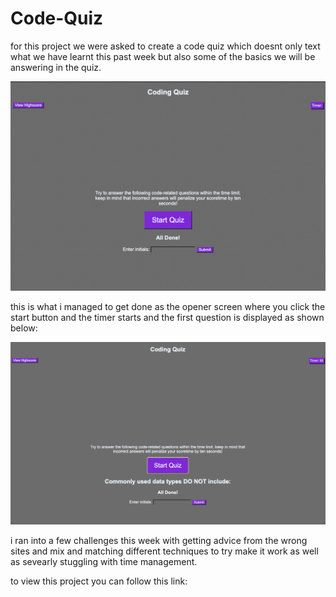 # Code-Quiz

for this project we were asked to create a code quiz which doesnt only text what we have learnt this past week but also some of the basics we will be answering in the quiz.

![](Assets/Screen%20Shot%202022-08-25%20at%2010.28.20%20pm.png)

this is what i managed to get done as the opener screen where you click the start button and the timer starts and the first question is displayed as shown below:

![](Assets/Screen%20Shot%202022-08-25%20at%2010.33.50%20pm.png)

i ran into a few challenges this week with getting advice from the wrong sites and mix and matching different techniques to try make it work as well as sevearly stuggling with time management.

to view this project you can follow this link:
